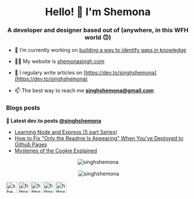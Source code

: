 <h1 align="center">Hello! 👋  I'm Shemona</h1>
<h3 align="center">A developer and designer based out of (anywhere, in this WFH world 🙃)</h3>

- 🔭 I’m currently working on [building a way to identify gaps in knowledge](https://github.com/singhshemona/recommend)

- 👨‍💻 My website is [shemonasingh.com](http://shemonasingh.com/)

- 📝 I regulary write articles on [https://dev.to/singhshemona](https://dev.to/singhshemona)

- 📫 The best way to reach me **singhshemona@gmail.com**

### Blogs posts
**📕 Latest dev.to posts [@singhshemona](https://dev.to/singhshemona)**
<!-- BLOG-POST-LIST:START -->
- [Learning Node and Express (5 part Series)](https://dev.to/singhshemona/learning-nodejs-part-1-understanding-the-essentials-4h4o)
- [How to Fix "Only the Readme Is Appearing" When You've Deployed to Github Pages](https://dev.to/singhshemona/how-to-fix-only-the-readme-is-appearing-when-you-ve-deployed-to-github-pages-1ga3)
- [Mysteries of the Cookie Explained](https://dev.to/singhshemona/cookies-2967)
<!-- BLOG-POST-LIST:END -->

<p align="center"><img align="center" src="https://github-readme-stats.vercel.app/api/top-langs/?username=singhshemona&layout=compact&hide=html" alt="singhshemona" /></p>

<p align="center">&nbsp;<img align="center" src="https://github-readme-stats.vercel.app/api?username=singhshemona&show_icons=true" alt="singhshemona" /></p>

<p>
<a href="https://codepen.io/shemona singh" target="blank"><img align="center" src="https://cdn.jsdelivr.net/npm/simple-icons@3.0.1/icons/codepen.svg" alt="shemona singh" height="30" width="30" /></a>
<a href="https://dev.to/https://dev.to/singhshemona" target="blank"><img align="center" src="https://cdn.jsdelivr.net/npm/simple-icons@3.0.1/icons/dev-dot-to.svg" alt="https://dev.to/singhshemona" height="30" width="30" /></a>
<a href="https://linkedin.com/in/https://www.linkedin.com/in/shemonasingh/" target="blank"><img align="center" src="https://cdn.jsdelivr.net/npm/simple-icons@3.0.1/icons/linkedin.svg" alt="https://www.linkedin.com/in/shemonasingh/" height="30" width="30" /></a>
<a href="https://stackoverflow.com/users/https://stackoverflow.com/users/6343218/shemona-singh" target="blank"><img align="center" src="https://cdn.jsdelivr.net/npm/simple-icons@3.0.1/icons/stackoverflow.svg" alt="https://stackoverflow.com/users/6343218/shemona-singh" height="30" width="30" /></a>
<a href="https://www.behance.net/https://www.behance.net/singhshemona" target="blank"><img align="center" src="https://cdn.jsdelivr.net/npm/simple-icons@3.0.1/icons/behance.svg" alt="https://www.behance.net/singhshemona" height="30" width="30" /></a>
</p>
